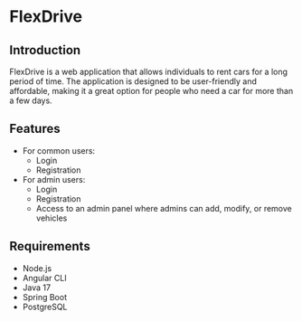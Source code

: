 
# FlexDrive

## Introduction

FlexDrive is a web application that allows individuals to rent cars for a long period of time. The application is designed to be user-friendly and affordable, making it a great option for people who need a car for more than a few days.

## Features
- For common users:
    - Login
    - Registration
- For admin users:
    - Login
    - Registration
    - Access to an admin panel where admins can add, modify, or remove vehicles

## Requirements

- Node.js
- Angular CLI
- Java 17
- Spring Boot
- PostgreSQL